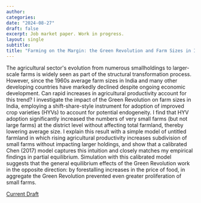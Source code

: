 ```yaml
---
author:
categories:
date: "2024-08-27"
draft: false
excerpt: Job market paper. Work in progress.
layout: single
subtitle: 
title: "Farming on the Margin: the Green Revolution and Farm Sizes in India"
---
```


The agricultural sector's evolution from numerous smallholdings to larger-scale farms is widely seen as part of the structural transformation process. However, since the 1960s average farm sizes in India and many other developing countries have markedly declined despite ongoing economic development. Can rapid increases in agricultural productivity account for this trend? I investigate the impact of the Green Revolution on farm sizes in India, employing a shift-share-style instrument for adoption of improved crop varieties (HYVs) to account for potential endogeneity. I find that HYV adoption significantly increased the numbers of very small farms (but not large farms) at the district level without affecting total farmland, thereby lowering average size. I explain this result with a simple model of untitled farmland in which rising agricultural productivity increases subdivision of small farms without impacting larger holdings, and show that a calibrated Chen (2017) model captures this intuition and closely matches my empirical findings in partial equilibrium. Simulation with this calibrated model suggests that the general equilibrium effects of the Green Revolution work in the opposite direction: by forestalling increases in the price of food, in aggregate the Green Revolution prevented even greater proliferation of small farms.

<a class="link f6 f5-l dib pv1 ph2 " href="/holt_dwyer_jmp_current.pdf" title="Current Draft">Current Draft</a>



